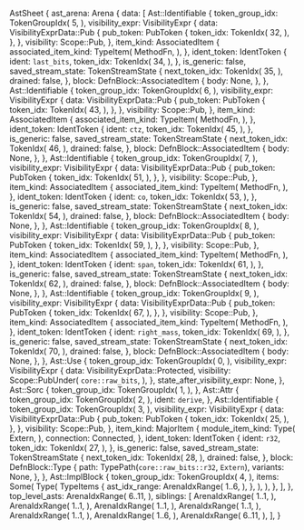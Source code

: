 AstSheet {
    ast_arena: Arena {
        data: [
            Ast::Identifiable {
                token_group_idx: TokenGroupIdx(
                    5,
                ),
                visibility_expr: VisibilityExpr {
                    data: VisibilityExprData::Pub {
                        pub_token: PubToken {
                            token_idx: TokenIdx(
                                32,
                            ),
                        },
                    },
                    visibility: Scope::Pub,
                },
                item_kind: AssociatedItem {
                    associated_item_kind: TypeItem(
                        MethodFn,
                    ),
                },
                ident_token: IdentToken {
                    ident: `last_bits`,
                    token_idx: TokenIdx(
                        34,
                    ),
                },
                is_generic: false,
                saved_stream_state: TokenStreamState {
                    next_token_idx: TokenIdx(
                        35,
                    ),
                    drained: false,
                },
                block: DefnBlock::AssociatedItem {
                    body: None,
                },
            },
            Ast::Identifiable {
                token_group_idx: TokenGroupIdx(
                    6,
                ),
                visibility_expr: VisibilityExpr {
                    data: VisibilityExprData::Pub {
                        pub_token: PubToken {
                            token_idx: TokenIdx(
                                43,
                            ),
                        },
                    },
                    visibility: Scope::Pub,
                },
                item_kind: AssociatedItem {
                    associated_item_kind: TypeItem(
                        MethodFn,
                    ),
                },
                ident_token: IdentToken {
                    ident: `ctz`,
                    token_idx: TokenIdx(
                        45,
                    ),
                },
                is_generic: false,
                saved_stream_state: TokenStreamState {
                    next_token_idx: TokenIdx(
                        46,
                    ),
                    drained: false,
                },
                block: DefnBlock::AssociatedItem {
                    body: None,
                },
            },
            Ast::Identifiable {
                token_group_idx: TokenGroupIdx(
                    7,
                ),
                visibility_expr: VisibilityExpr {
                    data: VisibilityExprData::Pub {
                        pub_token: PubToken {
                            token_idx: TokenIdx(
                                51,
                            ),
                        },
                    },
                    visibility: Scope::Pub,
                },
                item_kind: AssociatedItem {
                    associated_item_kind: TypeItem(
                        MethodFn,
                    ),
                },
                ident_token: IdentToken {
                    ident: `co`,
                    token_idx: TokenIdx(
                        53,
                    ),
                },
                is_generic: false,
                saved_stream_state: TokenStreamState {
                    next_token_idx: TokenIdx(
                        54,
                    ),
                    drained: false,
                },
                block: DefnBlock::AssociatedItem {
                    body: None,
                },
            },
            Ast::Identifiable {
                token_group_idx: TokenGroupIdx(
                    8,
                ),
                visibility_expr: VisibilityExpr {
                    data: VisibilityExprData::Pub {
                        pub_token: PubToken {
                            token_idx: TokenIdx(
                                59,
                            ),
                        },
                    },
                    visibility: Scope::Pub,
                },
                item_kind: AssociatedItem {
                    associated_item_kind: TypeItem(
                        MethodFn,
                    ),
                },
                ident_token: IdentToken {
                    ident: `span`,
                    token_idx: TokenIdx(
                        61,
                    ),
                },
                is_generic: false,
                saved_stream_state: TokenStreamState {
                    next_token_idx: TokenIdx(
                        62,
                    ),
                    drained: false,
                },
                block: DefnBlock::AssociatedItem {
                    body: None,
                },
            },
            Ast::Identifiable {
                token_group_idx: TokenGroupIdx(
                    9,
                ),
                visibility_expr: VisibilityExpr {
                    data: VisibilityExprData::Pub {
                        pub_token: PubToken {
                            token_idx: TokenIdx(
                                67,
                            ),
                        },
                    },
                    visibility: Scope::Pub,
                },
                item_kind: AssociatedItem {
                    associated_item_kind: TypeItem(
                        MethodFn,
                    ),
                },
                ident_token: IdentToken {
                    ident: `right_mass`,
                    token_idx: TokenIdx(
                        69,
                    ),
                },
                is_generic: false,
                saved_stream_state: TokenStreamState {
                    next_token_idx: TokenIdx(
                        70,
                    ),
                    drained: false,
                },
                block: DefnBlock::AssociatedItem {
                    body: None,
                },
            },
            Ast::Use {
                token_group_idx: TokenGroupIdx(
                    0,
                ),
                visibility_expr: VisibilityExpr {
                    data: VisibilityExprData::Protected,
                    visibility: Scope::PubUnder(
                        `core::raw_bits`,
                    ),
                },
                state_after_visibility_expr: None,
            },
            Ast::Sorc {
                token_group_idx: TokenGroupIdx(
                    1,
                ),
            },
            Ast::Attr {
                token_group_idx: TokenGroupIdx(
                    2,
                ),
                ident: `derive`,
            },
            Ast::Identifiable {
                token_group_idx: TokenGroupIdx(
                    3,
                ),
                visibility_expr: VisibilityExpr {
                    data: VisibilityExprData::Pub {
                        pub_token: PubToken {
                            token_idx: TokenIdx(
                                25,
                            ),
                        },
                    },
                    visibility: Scope::Pub,
                },
                item_kind: MajorItem {
                    module_item_kind: Type(
                        Extern,
                    ),
                    connection: Connected,
                },
                ident_token: IdentToken {
                    ident: `r32`,
                    token_idx: TokenIdx(
                        27,
                    ),
                },
                is_generic: false,
                saved_stream_state: TokenStreamState {
                    next_token_idx: TokenIdx(
                        28,
                    ),
                    drained: false,
                },
                block: DefnBlock::Type {
                    path: TypePath(`core::raw_bits::r32`, `Extern`),
                    variants: None,
                },
            },
            Ast::ImplBlock {
                token_group_idx: TokenGroupIdx(
                    4,
                ),
                items: Some(
                    Type(
                        TypeItems {
                            ast_idx_range: ArenaIdxRange(
                                1..6,
                            ),
                        },
                    ),
                ),
            },
        ],
    },
    top_level_asts: ArenaIdxRange(
        6..11,
    ),
    siblings: [
        ArenaIdxRange(
            1..1,
        ),
        ArenaIdxRange(
            1..1,
        ),
        ArenaIdxRange(
            1..1,
        ),
        ArenaIdxRange(
            1..1,
        ),
        ArenaIdxRange(
            1..1,
        ),
        ArenaIdxRange(
            1..6,
        ),
        ArenaIdxRange(
            6..11,
        ),
    ],
}
